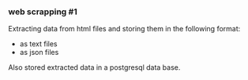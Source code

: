 ### web scrapping #1

Extracting data from html files and storing them in the following format:
- as text files 
- as json files

Also stored extracted data in a postgresql data base.